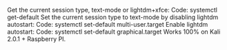 Get the current session type, text-mode or lightdm+xfce:
Code:
systemctl get-default
Set the current session type to text-mode by disabling lightdm autostart:
Code:
systemctl set-default multi-user.target
Enable lightdm autostart:
Code:
systemctl set-default graphical.target
Works 100% on Kali 2.0.1 + Raspberry PI.
